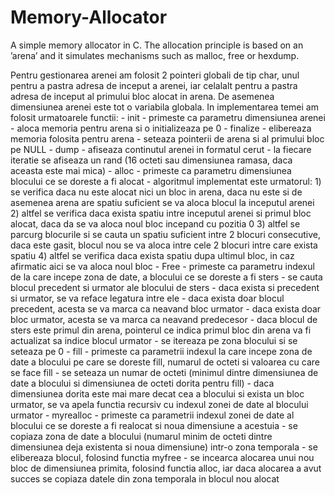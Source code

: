 # Memory-Allocator
  A simple memory allocator in C. The allocation principle is based on an ’arena’ and it simulates mechanisms such as malloc, free or hexdump.
  
  Pentru gestionarea arenei am folosit 2 pointeri globali de tip char,
unul pentru a pastra adresa de inceput a arenei, iar celalalt pentru a
pastra adresa de inceput al primului bloc alocat in arena. De asemenea
dimensiunea arenei este tot o variabila globala.
	In implementarea temei am folosit urmatoarele functii:
		- init		  - primeste ca parametru dimensiunea arenei
					      - aloca memoria pentru arena si o initializeaza pe 0
		- finalize	- elibereaza memoria folosita pentru arena
					      - seteaza pointerii de arena si al primului bloc pe NULL
		- dump		  - afiseaza continutul arenei in formatul cerut
					      - la fiecare iteratie se afiseaza un rand (16 octeti sau
						      dimensiunea ramasa, daca aceasta este mai mica)
		- alloc		  - primeste ca parametru dimensiunea blocului ce se doreste
						      a fi alocat
					      - algoritmul implementat este urmatorul:
						1) se verifica daca nu este alocat nici un bloc in arena,
							daca nu este si de asemenea arena are spatiu suficient
							se va aloca blocul la inceputul arenei
						2) altfel se verifica daca exista spatiu intre inceputul
							arenei si primul bloc alocat, daca da se va aloca
							noul bloc incepand cu pozitia 0
						3) altfel se parcurg blocurile si se cauta un spatiu
							suficient intre 2 blocuri consecutive, daca este
							gasit, blocul nou se va aloca intre cele 2 blocuri
							intre care exista spatiu
						4) altfel se verifica daca exista spatiu dupa ultimul bloc,
							in caz afirmatic aici se va aloca noul bloc
		- Free		  - primeste ca parametru indexul de la care incepe zona de
						      date, a blocului ce se doreste a fi sters
					      - se cauta blocul precedent si urmator ale blocului de sters
					      - daca exista si precedent si urmator, se va reface legatura
						      intre ele
					      - daca exista doar blocul precedent, acesta se va marca ca
						      neavand bloc urmator
					      - daca exista doar bloc urmator, acesta se va marca ca neavand
						      predecesor
					      - daca blocul de sters este primul din arena, pointerul ce
						      indica primul bloc din arena va fi actualizat sa indice
						      blocul urmator
					      - se itereaza pe zona blocului si se seteaza pe 0
		- fill		  - primeste ca parametrii indexul la care incepe zona de date
						      a blocului pe care se doreste fill, numarul de octeti si
						      valoarea cu care se face fill
					      - se seteaza un numar de octeti (minimul dintre dimensiunea de date
						      a blocului si dimensiunea de octeti dorita pentru fill)
					      - daca dimensiunea dorita este mai mare decat cea a blocului
						      si exista un bloc urmator, se va apela functia recursiv
						      cu indexul zonei de date al blocului urmator
		- myrealloc	- primeste ca parametrii indexul zonei de date al blocului
						      ce se doreste a fi realocat si noua dimensiune a acestuia
					      - se copiaza zona de date a blocului (numarul minim de octeti
						      dintre dimensiunea deja existenta si noua dimensiune)
						      intr-o zona temporala
					      - se elibereaza blocul, folosind functia myfree
					      - se incearca alocarea unui nou bloc de dimensiunea primita,
						      folosind functia alloc, iar daca alocarea a avut succes
						      se copiaza datele din zona temporala in blocul nou alocat
